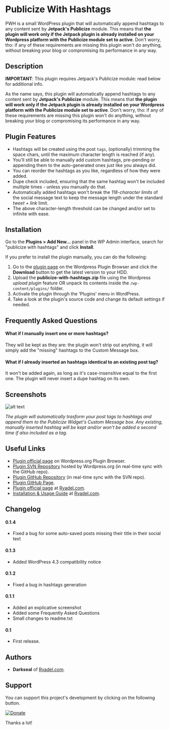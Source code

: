 ﻿# Publicize With Hashtags
PWH is a small WordPress plugin that will automatically append hashtags to any content sent by **Jetpack's Publicize** module. This means that **the plugin will work only if the Jetpack plugin is already installed on your Wordpress platform with the Publicize module set to active**. Don't worry, tho: if any of these requirements are missing this plugin won't do anything, without breaking your blog or compromising its performance in any way.

## Description

**IMPORTANT**: This plugin requires Jetpack's Publicize module: read below for additional info.

As the name says, this plugin will automatically append hashtags to any content sent by **Jetpack's Publicize** module. This means that **the plugin will work only if the Jetpack plugin is already installed on your Wordpress platform with the Publicize module set to active**. Don't worry, tho: if any of these requirements are missing this plugin won't do anything, without breaking your blog or compromising its performance in any way.

## Plugin Features

* Hashtags will be created using the post `tags`, (optionally) trimming the space chars, until the maximum character length is reached (if any).
* You'll still be able to manually add custom hashtags, pre-pending or appending them to the auto-generated ones just like you always did.
* You can reorder the hashtags as you like, regardless of how they were added.
* Dupe check included, ensuring that the same hashtag won't be included multiple times - unless you manually do that.
* Automatically added hashtags won't break the *118-character limits* of the social message text to keep the message length under the standard *tweet + link* limit.
* The above character-length threshold can be changed and/or set to infinite with ease.

## Installation

Go to the **Plugins > Add New...** panel in the WP Admin interface, search for "publicize with hashtags" and click **Install**.

If you prefer to install the plugin manually, you can do the following:

1. Go to the [plugin page](https://wordpress.org/plugins/publicize-with-hashtags/) on the Wordpress Plugin Browser and click the **Download** button to get the latest version to your HDD.
2. Upload the **publicize-with-hashtags.zip** file using the Wordpress *upload plugin* feature OR unpack its contents inside the `/wp-content/plugins/` folder.
3. Activate the plugin through the 'Plugins' menu in WordPress.
4. Take a look at the plugin's source code and change its default settings if needed.

## Frequently Asked Questions

#### What if I manually insert one or more hashtags?

They will be kept as they are: the plugin won't strip out anything, it will simply add the "missing" hashtags to the Custom Message box.

#### What if I already inserted an hashtags identical to an existing post tag?

It won't be added again, as long as it's case-insensitive equal to the first one. The plugin will never insert a dupe hashtag on its own.


## Screenshots

![alt text](https://s.w.org/plugins/publicize-with-hashtags/screenshot-1.jpg?r=1217800 "Plugin at work on the Jetpack's Publicize Widget Custom Message box")

*The plugin will automatically trasform your post tags to hashtags and append them to the Publicize Widget's Custom Message box. Any existing, manually inserted hashtag will be kept and/or won't be added a second time if also included as a tag.*


## Useful Links

* [Plugin official page](https://wordpress.org/plugins/publicize-with-hashtags/) on Wordpress.org Plugin Browser.
* [Plugin SVN Repository](http://plugins.svn.wordpress.org/publicize-with-hashtags/) hosted by Wordpress.org (in real-time sync with the GitHub repo).
* [Plugin GitHub Repository](https://github.com/Darkseal/publicize-with-hashtags) (in real-time sync with the SVN repo).
* [Plugin GitHub Page](http://darkseal.github.io/publicize-with-hashtags/).
* [Plugin official page](http://www.ryadel.com/works/publicize-with-hashtags/) at [Ryadel.com](http://www.ryadel.com/).
* [Installation & Usage Guide](http://www.ryadel.com/en/add-hashtags-to-jetpack-publicize-shared-posts/) at [Ryadel.com](http://www.ryadel.com/).


## Changelog

#### 0.1.4
* Fixed a bug for some auto-saved posts missing their title in their social text 

#### 0.1.3
* Added WordPress 4.3 compatibility notice

#### 0.1.2
* Fixed a bug in hashtags generation

#### 0.1.1
* Added an explicative screenshot
* Added some Frequently Asked Questions
* Small changes to readme.txt

#### 0.1
* First release.


## Authors

* **Darkseal** of [Ryadel.com](http://www.ryadel.com/).


## Support
You can support this project's development by clicking on the following button.
  
[<img src="https://www.paypalobjects.com/en_US/i/btn/btn_donate_LG.gif" border="0" alt="Donate">](https://www.paypal.com/cgi-bin/webscr?cmd=_s-xclick&hosted_button_id=JSTHA4HMVSQ8J)
  
 Thanks a lot!